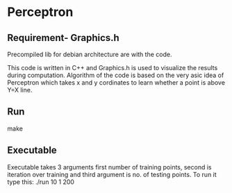 # Perceptron

## Requirement- Graphics.h

Precompiled lib for debian architecture are with the code.

This code is written in C++ and Graphics.h is used to visualize the results during computation. Algorithm of the code is based on the very asic idea of Perceptron which takes x and y cordinates to learn whether a point is above Y=X line. 

## Run
make

## Executable
Executable takes 3 arguments first number of training points, second is iteration over training and third argument is no. of testing points.
To run it type this:
./run 10 1 200
